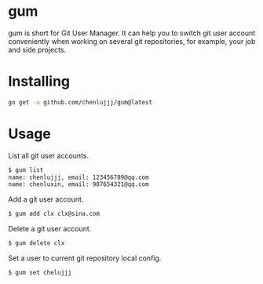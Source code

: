 # gum

gum is short for Git User Manager. It can help you to switch git user account conveniently when working on several git repositories, for example, your job and side projects.


# Installing

```sh
go get -u github.com/chenlujjj/gum@latest
```
# Usage


List all git user accounts.
```sh
$ gum list
name: chenlujjj, email: 123456789@qq.com
name: chenluxin, email: 987654321@qq.com
```

Add a git user account.

```sh
$ gum add clx clx@sina.com
```


Delete a git user account.
```sh
$ gum delete clx
```


Set a user to current git repository local config.
```sh
$ gum set chelujjj
```
